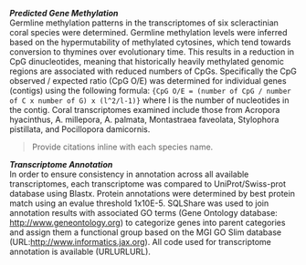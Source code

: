 
_**Predicted Gene Methylation**_    
Germline methylation patterns in the transcriptomes of six scleractinian coral species were determined. Germline methylation levels were inferred based on the hypermutability of methylated cytosines, which tend towards conversion to thymines over evolutionary time. This results in a reduction in CpG dinucleotides, meaning that historically heavily methylated genomic regions are associated with reduced numbers of CpGs. Specifically the CpG observed / expected ratio (CpG O/E) was determined for individual genes (contigs) using the following formula: `{CpG O/E = (number of CpG / number of C x number of G) x (l^2/l-1)}` where l is the number of nucleotides in the contig.
Coral transcriptomes examined include those from Acropora hyacinthus, A. millepora, A. palmata, Montastraea faveolata, Stylophora pistillata, and Pocillopora damicornis.
> Provide citations inline with each species name.


_**Transcriptome Annotation**_   
In order to ensure consistency in annotation across all available transcriptomes, each transcriptome was compared to UniProt/Swiss-prot database using Blastx. Protein annotations were determined by best protein match using an evalue threshold 1x10E-5.  SQLShare was used to join annotation results with associated GO terms (Gene Ontology database: http://www.geneontology.org) to categorize genes into parent categories and assign them a functional group based on the MGI GO Slim database (URL:http://www.informatics.jax.org). All code used for transcriptome annotation is available (URLURLURL).


